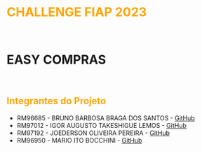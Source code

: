 # <font color="orange">**CHALLENGE FIAP 2023**</font>
<br>

# EASY COMPRAS

<br>

## <font color="orange">**Integrantes do Projeto**</font> 
- RM96685 - BRUNO BARBOSA BRAGA DOS SANTOS - [GitHub](https://github.com/Dannzini)
- RM97012 - IGOR AUGUSTO TAKESHIGUE LEMOS - [GitHub](https://github.com/igoorlemoos)
- RM97192 - JOEDERSON OLIVEIRA PEREIRA - [GitHub](https://github.com/JoePereira)
- RM96950 - MARIO ITO BOCCHINI - [GitHub](https://github.com/mario-ito)
